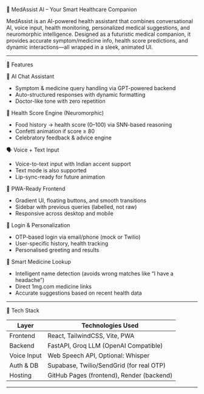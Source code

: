 🏥 MedAssist AI – Your Smart Healthcare Companion

MedAssist is an AI-powered health assistant that combines conversational AI, voice input, health monitoring, personalized medical suggestions, and neuromorphic intelligence. Designed as a futuristic medical companion, it provides accurate symptom/medicine info, health score predictions, and dynamic interactions—all wrapped in a sleek, animated UI.

---

🚀 Features

🌟 AI Chat Assistant
- Symptom & medicine query handling via GPT-powered backend
- Auto-structured responses with dynamic formatting
- Doctor-like tone with zero repetition

🧠 Health Score Engine (Neuromorphic)
- Food history → health score (0–100) via SNN-based reasoning
- Confetti animation if score ≥ 80
- Celebratory feedback & advice engine

🗣️ Voice + Text Input
- Voice-to-text input with Indian accent support
- Text mode is also supported
- Lip-sync-ready for future animation

📱 PWA-Ready Frontend
- Gradient UI, floating buttons, and smooth transitions
- Sidebar with previous queries (labelled, not raw)
- Responsive across desktop and mobile

🔐 Login & Personalization
- OTP-based login via email/phone (mock or Twilio)
- User-specific history, health tracking
- Personalised greeting and results

💊 Smart Medicine Lookup
- Intelligent name detection (avoids wrong matches like “I have a headache”)
- Direct 1mg.com medicine links
- Accurate suggestions based on recent health data

---

🧰 Tech Stack

| Layer        | Technologies Used                          |
|-------------|---------------------------------------------|
| Frontend     | React, TailwindCSS, Vite, PWA              |
| Backend      | FastAPI, Groq LLM (OpenAI Compatible)       |
| Voice Input  | Web Speech API, Optional: Whisper           |
| Auth & DB    | Supabase, Twilio/SendGrid (for real OTP)    |
| Hosting      | GitHub Pages (frontend), Render (backend)   |

---

